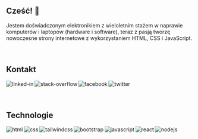 ## Cześć! 👋

Jestem doświadczonym elektronikiem z wieloletnim stażem w naprawie komputerów i laptopów (hardware i software), teraz z pasją tworzę nowoczesne strony internetowe z wykorzystaniem HTML, CSS i JavaScript.
<br>
<br>
<br>
## Kontakt 
[<img align="left" alt="linked-in" src="https://img.shields.io/badge/linkedin-%230077B5.svg?&style=for-the-badge&logo=linkedin&logoColor=white" />](https://www.linkedin.com)
[<img align="left" alt="stack-overflow" src="https://img.shields.io/badge/stack%20overflow-FE7A16?logo=stack-overflow&logoColor=white&style=for-the-badge" />](https://stackoverflow.com)
[<img align="left" alt="facebook" src="https://img.shields.io/badge/facebook-%231877F2.svg?&style=for-the-badge&logo=facebook&logoColor=white" />](https://www.facebook.com)
[<img align="left" alt="twitter" src="https://img.shields.io/badge/twitter-%231DA1F2.svg?&style=for-the-badge&logo=twitter&logoColor=white" />](https://twitter.com)
<br>
<br>
<br>
## Technologie
<img align="left" alt="html" src="https://img.shields.io/badge/html%20-%23DD4B25.svg?&style=for-the-badge&logo=html&logoColor=%2361DAFB" />
<img align="left" alt="css" src="https://img.shields.io/badge/css%20-%233595CF.svg?&style=for-the-badge&logo=css&logoColor=%2361DAFB" />
<img align="left" alt="tailwindcss" src="https://img.shields.io/badge/tailwindcss%20-%233DA9AA.svg?&style=for-the-badge&logo=tailwindcss&logoColor=%2361DAFB" />
<img align="left" alt="bootstrap" src="https://img.shields.io/badge/bootstrap%20-%237910F2.svg?&style=for-the-badge&logo=bootstrap&logoColor=%2361DAFB" />
<img align="left" alt="javascript" src="https://img.shields.io/badge/javascript%20-%23EFD81D.svg?&style=for-the-badge&logo=javascript&logoColor=%23FFFFFF" />
<img align="left" alt="react" src="https://img.shields.io/badge/react%20-%2320232a.svg?&style=for-the-badge&logo=react&logoColor=%2361DAFB" />
<img align="left" alt="nodejs" src="https://img.shields.io/badge/node.js%20-%2343853D.svg?&style=for-the-badge&logo=node.js&logoColor=white" />

<!--
**robi6791/robi6791** is a ✨ _special_ ✨ repository because its `README.md` (this file) appears on your GitHub profile.

Here are some ideas to get you started:

- 🔭 I’m currently working on ...
- 🌱 I’m currently learning ...
- 👯 I’m looking to collaborate on ...
- 🤔 I’m looking for help with ...
- 💬 Ask me about ...
- 📫 How to reach me: ...
- 😄 Pronouns: ...
- ⚡ Fun fact: ...
-->
